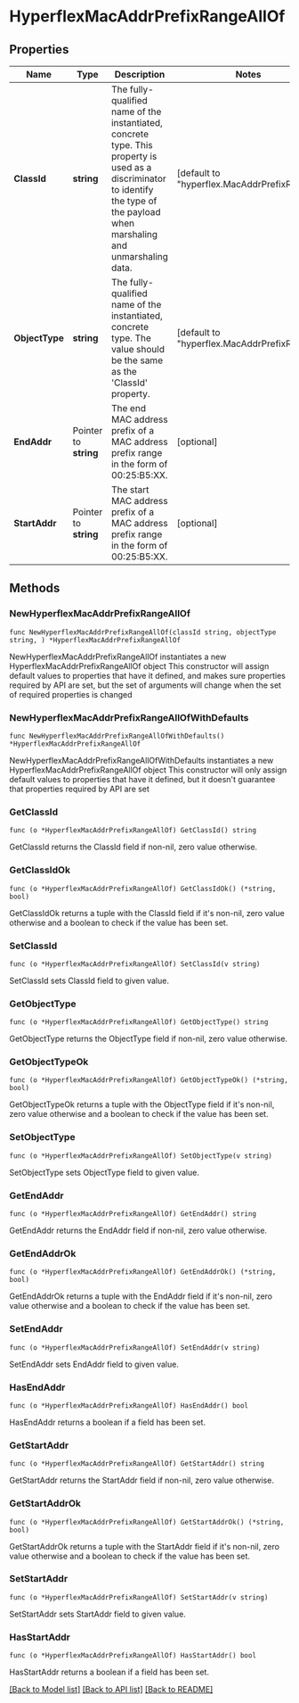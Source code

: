 # HyperflexMacAddrPrefixRangeAllOf

## Properties

Name | Type | Description | Notes
------------ | ------------- | ------------- | -------------
**ClassId** | **string** | The fully-qualified name of the instantiated, concrete type. This property is used as a discriminator to identify the type of the payload when marshaling and unmarshaling data. | [default to "hyperflex.MacAddrPrefixRange"]
**ObjectType** | **string** | The fully-qualified name of the instantiated, concrete type. The value should be the same as the &#39;ClassId&#39; property. | [default to "hyperflex.MacAddrPrefixRange"]
**EndAddr** | Pointer to **string** | The end MAC address prefix of a MAC address prefix range in the form of 00:25:B5:XX. | [optional] 
**StartAddr** | Pointer to **string** | The start MAC address prefix of a MAC address prefix range in the form of 00:25:B5:XX. | [optional] 

## Methods

### NewHyperflexMacAddrPrefixRangeAllOf

`func NewHyperflexMacAddrPrefixRangeAllOf(classId string, objectType string, ) *HyperflexMacAddrPrefixRangeAllOf`

NewHyperflexMacAddrPrefixRangeAllOf instantiates a new HyperflexMacAddrPrefixRangeAllOf object
This constructor will assign default values to properties that have it defined,
and makes sure properties required by API are set, but the set of arguments
will change when the set of required properties is changed

### NewHyperflexMacAddrPrefixRangeAllOfWithDefaults

`func NewHyperflexMacAddrPrefixRangeAllOfWithDefaults() *HyperflexMacAddrPrefixRangeAllOf`

NewHyperflexMacAddrPrefixRangeAllOfWithDefaults instantiates a new HyperflexMacAddrPrefixRangeAllOf object
This constructor will only assign default values to properties that have it defined,
but it doesn't guarantee that properties required by API are set

### GetClassId

`func (o *HyperflexMacAddrPrefixRangeAllOf) GetClassId() string`

GetClassId returns the ClassId field if non-nil, zero value otherwise.

### GetClassIdOk

`func (o *HyperflexMacAddrPrefixRangeAllOf) GetClassIdOk() (*string, bool)`

GetClassIdOk returns a tuple with the ClassId field if it's non-nil, zero value otherwise
and a boolean to check if the value has been set.

### SetClassId

`func (o *HyperflexMacAddrPrefixRangeAllOf) SetClassId(v string)`

SetClassId sets ClassId field to given value.


### GetObjectType

`func (o *HyperflexMacAddrPrefixRangeAllOf) GetObjectType() string`

GetObjectType returns the ObjectType field if non-nil, zero value otherwise.

### GetObjectTypeOk

`func (o *HyperflexMacAddrPrefixRangeAllOf) GetObjectTypeOk() (*string, bool)`

GetObjectTypeOk returns a tuple with the ObjectType field if it's non-nil, zero value otherwise
and a boolean to check if the value has been set.

### SetObjectType

`func (o *HyperflexMacAddrPrefixRangeAllOf) SetObjectType(v string)`

SetObjectType sets ObjectType field to given value.


### GetEndAddr

`func (o *HyperflexMacAddrPrefixRangeAllOf) GetEndAddr() string`

GetEndAddr returns the EndAddr field if non-nil, zero value otherwise.

### GetEndAddrOk

`func (o *HyperflexMacAddrPrefixRangeAllOf) GetEndAddrOk() (*string, bool)`

GetEndAddrOk returns a tuple with the EndAddr field if it's non-nil, zero value otherwise
and a boolean to check if the value has been set.

### SetEndAddr

`func (o *HyperflexMacAddrPrefixRangeAllOf) SetEndAddr(v string)`

SetEndAddr sets EndAddr field to given value.

### HasEndAddr

`func (o *HyperflexMacAddrPrefixRangeAllOf) HasEndAddr() bool`

HasEndAddr returns a boolean if a field has been set.

### GetStartAddr

`func (o *HyperflexMacAddrPrefixRangeAllOf) GetStartAddr() string`

GetStartAddr returns the StartAddr field if non-nil, zero value otherwise.

### GetStartAddrOk

`func (o *HyperflexMacAddrPrefixRangeAllOf) GetStartAddrOk() (*string, bool)`

GetStartAddrOk returns a tuple with the StartAddr field if it's non-nil, zero value otherwise
and a boolean to check if the value has been set.

### SetStartAddr

`func (o *HyperflexMacAddrPrefixRangeAllOf) SetStartAddr(v string)`

SetStartAddr sets StartAddr field to given value.

### HasStartAddr

`func (o *HyperflexMacAddrPrefixRangeAllOf) HasStartAddr() bool`

HasStartAddr returns a boolean if a field has been set.


[[Back to Model list]](../README.md#documentation-for-models) [[Back to API list]](../README.md#documentation-for-api-endpoints) [[Back to README]](../README.md)


